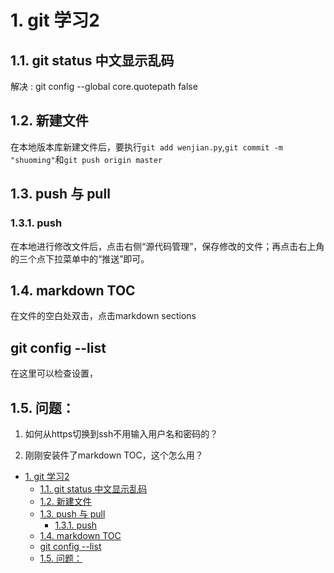 # 1. git 学习2

## 1.1. git  status 中文显示乱码

解决 :  git config --global core.quotepath false

## 1.2. 新建文件

在本地版本库新建文件后，要执行`git add wenjian.py`,`git commit -m "shuoming"`和`git push origin master`
## 1.3. push 与 pull

### 1.3.1. push

在本地进行修改文件后，点击右侧“源代码管理”，保存修改的文件；再点击右上角的三个点下拉菜单中的“推送”即可。

## 1.4. markdown TOC

在文件的空白处双击，点击markdown sections

## git config --list

在这里可以检查设置，

## 1.5. 问题：


1. 如何从https切换到ssh不用输入用户名和密码的？

2. 刚刚安装件了markdown TOC，这个怎么用？

<!-- TOC -->

- [1. git 学习2](#1-git-学习2)
    - [1.1. git  status 中文显示乱码](#11-git--status-中文显示乱码)
    - [1.2. 新建文件](#12-新建文件)
    - [1.3. push 与 pull](#13-push-与-pull)
        - [1.3.1. push](#131-push)
    - [1.4. markdown TOC](#14-markdown-toc)
    - [git config --list](#git-config---list)
    - [1.5. 问题：](#15-问题)

<!-- /TOC -->